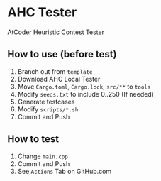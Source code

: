 # AHC Tester

AtCoder Heuristic Contest Tester

## How to use (before test)

1. Branch out from `template`
2. Download AHC Local Tester
3. Move `Cargo.toml`, `Cargo.lock`, `src/**` to `tools`
4. Modify `seeds.txt` to include 0..250 (If needed)
5. Generate testcases
6. Modify `scripts/*.sh`
7. Commit and Push


## How to test

1. Change `main.cpp`
2. Commit and Push
3. See `Actions` Tab on GitHub.com
